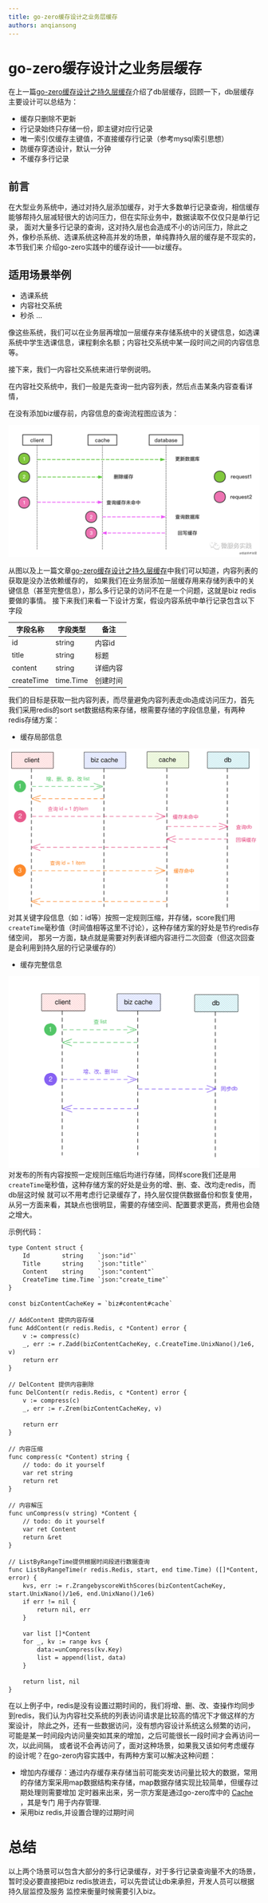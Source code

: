 ```yaml
---
title: go-zero缓存设计之业务层缓存
authors: anqiansong
---
```


# go-zero缓存设计之业务层缓存

在上一篇[go-zero缓存设计之持久层缓存](redis-cache)介绍了db层缓存，回顾一下，db层缓存主要设计可以总结为：

* 缓存只删除不更新
* 行记录始终只存储一份，即主键对应行记录
* 唯一索引仅缓存主键值，不直接缓存行记录（参考mysql索引思想）
* 防缓存穿透设计，默认一分钟
* 不缓存多行记录

## 前言

在大型业务系统中，通过对持久层添加缓存，对于大多数单行记录查询，相信缓存能够帮持久层减轻很大的访问压力，但在实际业务中，数据读取不仅仅只是单行记录，
面对大量多行记录的查询，这对持久层也会造成不小的访问压力，除此之外，像秒杀系统、选课系统这种高并发的场景，单纯靠持久层的缓存是不现实的，本节我们来 介绍go-zero实践中的缓存设计——biz缓存。

## 适用场景举例

* 选课系统
* 内容社交系统
* 秒杀 ...

像这些系统，我们可以在业务层再增加一层缓存来存储系统中的关键信息，如选课系统中学生选课信息，课程剩余名额；内容社交系统中某一段时间之间的内容信息等。

接下来，我们一内容社交系统来进行举例说明。

在内容社交系统中，我们一般是先查询一批内容列表，然后点击某条内容查看详情，

在没有添加biz缓存前，内容信息的查询流程图应该为：

![redis-cache-05](../../resource/redis-cache-05.png)

从图以及上一篇文章[go-zero缓存设计之持久层缓存](redis-cache)中我们可以知道，内容列表的获取是没办法依赖缓存的，
如果我们在业务层添加一层缓存用来存储列表中的关键信息（甚至完整信息），那么多行记录的访问不在是一个问题，这就是biz redis要做的事情。 接下来我们来看一下设计方案，假设内容系统中单行记录包含以下字段

|字段名称|字段类型|备注|
|---|---|---|
|id|string|内容id|
|title|string|标题|
|content|string|详细内容|
|createTime|time.Time|创建时间|

我们的目标是获取一批内容列表，而尽量避免内容列表走db造成访问压力，首先我们采用redis的sort set数据结构来存储，根需要存储的字段信息量，有两种redis存储方案：

* 缓存局部信息
  
![biz-redis-02](../../resource/biz-redis-02.svg)
对其关键字段信息（如：id等）按照一定规则压缩，并存储，score我们用`createTime`毫秒值（时间值相等这里不讨论），这种存储方案的好处是节约redis存储空间，
那另一方面，缺点就是需要对列表详细内容进行二次回查（但这次回查是会利用到持久层的行记录缓存的）

* 缓存完整信息
  
![biz-redis-01](../../resource/biz-redis-01.svg)
对发布的所有内容按照一定规则压缩后均进行存储，同样score我们还是用`createTime`毫秒值，这种存储方案的好处是业务的增、删、查、改均走redis，而db层这时候
就可以不用考虑行记录缓存了，持久层仅提供数据备份和恢复使用，从另一方面来看，其缺点也很明显，需要的存储空间、配置要求更高，费用也会随之增大。
  
示例代码：
```golang
type Content struct {
    Id         string    `json:"id"`
    Title      string    `json:"title"`
    Content    string    `json:"content"`
    CreateTime time.Time `json:"create_time"`
}

const bizContentCacheKey = `biz#content#cache`

// AddContent 提供内容存储
func AddContent(r redis.Redis, c *Content) error {
    v := compress(c)
    _, err := r.Zadd(bizContentCacheKey, c.CreateTime.UnixNano()/1e6, v)
    return err
}

// DelContent 提供内容删除
func DelContent(r redis.Redis, c *Content) error {
    v := compress(c)
    _, err := r.Zrem(bizContentCacheKey, v)

    return err
}

// 内容压缩
func compress(c *Content) string {
    // todo: do it yourself
    var ret string
    return ret
}

// 内容解压
func unCompress(v string) *Content {
	// todo: do it yourself
	var ret Content
	return &ret
}

// ListByRangeTime提供根据时间段进行数据查询
func ListByRangeTime(r redis.Redis, start, end time.Time) ([]*Content, error) {
	kvs, err := r.ZrangebyscoreWithScores(bizContentCacheKey, start.UnixNano()/1e6, end.UnixNano()/1e6)
	if err != nil {
		return nil, err
	}

	var list []*Content
	for _, kv := range kvs {
		data:=unCompress(kv.Key)
		list = append(list, data)
	}

	return list, nil
}

```

在以上例子中，redis是没有设置过期时间的，我们将增、删、改、查操作均同步到redis，我们认为内容社交系统的列表访问请求是比较高的情况下才做这样的方案设计，
除此之外，还有一些数据访问，没有想内容设计系统这么频繁的访问， 可能是某一时间段内访问量突如其来的增加，之后可能很长一段时间才会再访问一次，以此间隔，
或者说不会再访问了，面对这种场景，如果我又该如何考虑缓存的设计呢？在go-zero内容实践中，有两种方案可以解决这种问题：

* 增加内存缓存：通过内存缓存来存储当前可能突发访问量比较大的数据，常用的存储方案采用map数据结构来存储，map数据存储实现比较简单，但缓存过期处理则需要增加
  定时器来出来，另一宗方案是通过go-zero库中的 [Cache](https://github.com/zeromicro/go-zero/blob/master/core/collection/cache.go) ，其是专门
  用于内存管理.
* 采用biz redis,并设置合理的过期时间

# 总结
以上两个场景可以包含大部分的多行记录缓存，对于多行记录查询量不大的场景，暂时没必要直接把biz redis放进去，可以先尝试让db来承担，开发人员可以根据持久层监控及服务
监控来衡量时候需要引入biz。
